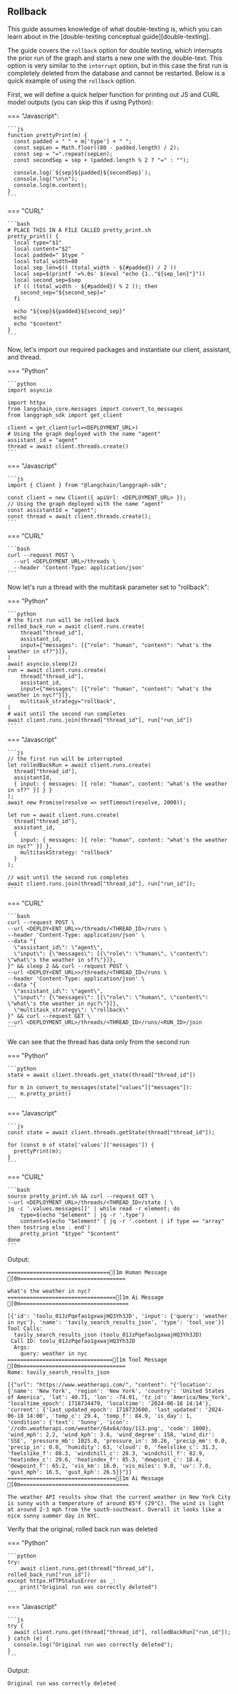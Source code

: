 ## Rollback

This guide assumes knowledge of what double-texting is, which you can learn about in the [double-texting conceptual guide][double-texting].

The guide covers the `rollback` option for double texting, which interrupts the prior run of the graph and starts a new one with the double-text. This option is very similar to the `interrupt` option, but in this case the first run is completely deleted from the database and cannot be restarted. Below is a quick example of using the `rollback` option.

First, we will define a quick helper function for printing out JS and CURL model outputs (you can skip this if using Python):

=== "Javascript":

    ```js
    function prettyPrint(m) {
      const padded = " " + m['type'] + " ";
      const sepLen = Math.floor((80 - padded.length) / 2);
      const sep = "=".repeat(sepLen);
      const secondSep = sep + (padded.length % 2 ? "=" : "");
      
      console.log(`${sep}${padded}${secondSep}`);
      console.log("\n\n");
      console.log(m.content);
    }
    ```

=== "CURL"

    ```bash
    # PLACE THIS IN A FILE CALLED pretty_print.sh
    pretty_print() {
      local type="$1"
      local content="$2"
      local padded=" $type "
      local total_width=80
      local sep_len=$(( (total_width - ${#padded}) / 2 ))
      local sep=$(printf '=%.0s' $(eval "echo {1.."${sep_len}"}"))
      local second_sep=$sep
      if (( (total_width - ${#padded}) % 2 )); then
        second_sep="${second_sep}="
      fi

      echo "${sep}${padded}${second_sep}"
      echo
      echo "$content"
    }
    ```

Now, let's import our required packages and instantiate our client, assistant, and thread.

=== "Python"

    ```python
    import asyncio

    import httpx
    from langchain_core.messages import convert_to_messages
    from langgraph_sdk import get_client

    client = get_client(url=<DEPLOYMENT_URL>)
    # Using the graph deployed with the name "agent"
    assistant_id = "agent"
    thread = await client.threads.create()
    ```

=== "Javascript"

    ```js
    import { Client } from "@langchain/langgraph-sdk";

    const client = new Client({ apiUrl: <DEPLOYMENT_URL> });
    // Using the graph deployed with the name "agent"
    const assistantId = "agent";
    const thread = await client.threads.create();
    ```

=== "CURL"

    ```bash
    curl --request POST \
      --url <DEPLOYMENT_URL>/threads \
      --header 'Content-Type: application/json'
    ```

Now let's run a thread with the multitask parameter set to "rollback":

=== "Python"

    ```python
    # the first run will be rolled back
    rolled_back_run = await client.runs.create(
        thread["thread_id"],
        assistant_id,
        input={"messages": [{"role": "human", "content": "what's the weather in sf?"}]},
    )
    await asyncio.sleep(2)
    run = await client.runs.create(
        thread["thread_id"],
        assistant_id,
        input={"messages": [{"role": "human", "content": "what's the weather in nyc?"}]},
        multitask_strategy="rollback",
    )
    # wait until the second run completes
    await client.runs.join(thread["thread_id"], run["run_id"])
    ```

=== "Javascript"

    ```js
    // the first run will be interrupted
    let rolledBackRun = await client.runs.create(
      thread["thread_id"],
      assistantId,
      { input: { messages: [{ role: "human", content: "what's the weather in sf?" }] } }
    );
    await new Promise(resolve => setTimeout(resolve, 2000)); 

    let run = await client.runs.create(
      thread["thread_id"],
      assistant_id,
      { 
        input: { messages: [{ role: "human", content: "what's the weather in nyc?" }] },
        multitaskStrategy: "rollback" 
      }
    );

    // wait until the second run completes
    await client.runs.join(thread["thread_id"], run["run_id"]);
    ```

=== "CURL"

    ```bash
    curl --request POST \
    --url <DEPLOY<ENT_URL>>/threads/<THREAD_ID>/runs \
    --header 'Content-Type: application/json' \
    --data "{
      \"assistant_id\": \"agent\",
      \"input\": {\"messages\": [{\"role\": \"human\", \"content\": \"what\'s the weather in sf?\"}]},
    }" && sleep 2 && curl --request POST \
    --url <DEPLOY<ENT_URL>>/threads/<THREAD_ID>/runs \
    --header 'Content-Type: application/json' \
    --data "{
      \"assistant_id\": \"agent\",
      \"input\": {\"messages\": [{\"role\": \"human\", \"content\": \"what\'s the weather in nyc?\"}]},
      \"multitask_strategy\": \"rollback\"
    }" && curl --request GET \
    --url <DEPLOYMENT_URL>/threads/<THREAD_ID>/runs/<RUN_ID>/join
    ```

We can see that the thread has data only from the second run

=== "Python"

    ```python
    state = await client.threads.get_state(thread["thread_id"])

    for m in convert_to_messages(state["values"]["messages"]):
        m.pretty_print()
    ```

=== "Javascript"

    ```js
    const state = await client.threads.getState(thread["thread_id"]);

    for (const m of state['values']['messages']) {
      prettyPrint(m);
    }
    ```

=== "CURL"

    ```bash
    source pretty_print.sh && curl --request GET \
    --url <DEPLOYMENT_URL>/threads/<THREAD_ID>/state | \
    jq -c '.values.messages[]' | while read -r element; do
        type=$(echo "$element" | jq -r '.type')
        content=$(echo "$element" | jq -r '.content | if type == "array" then tostring else . end')
        pretty_print "$type" "$content"
    done
    ```

Output:

    ================================[1m Human Message [0m=================================
    
    what's the weather in nyc?
    ==================================[1m Ai Message [0m==================================
    
    [{'id': 'toolu_01JzPqefao1gxwajHQ3Yh3JD', 'input': {'query': 'weather in nyc'}, 'name': 'tavily_search_results_json', 'type': 'tool_use'}]
    Tool Calls:
      tavily_search_results_json (toolu_01JzPqefao1gxwajHQ3Yh3JD)
     Call ID: toolu_01JzPqefao1gxwajHQ3Yh3JD
      Args:
        query: weather in nyc
    =================================[1m Tool Message [0m=================================
    Name: tavily_search_results_json
    
    [{"url": "https://www.weatherapi.com/", "content": "{'location': {'name': 'New York', 'region': 'New York', 'country': 'United States of America', 'lat': 40.71, 'lon': -74.01, 'tz_id': 'America/New_York', 'localtime_epoch': 1718734479, 'localtime': '2024-06-18 14:14'}, 'current': {'last_updated_epoch': 1718733600, 'last_updated': '2024-06-18 14:00', 'temp_c': 29.4, 'temp_f': 84.9, 'is_day': 1, 'condition': {'text': 'Sunny', 'icon': '//cdn.weatherapi.com/weather/64x64/day/113.png', 'code': 1000}, 'wind_mph': 2.2, 'wind_kph': 3.6, 'wind_degree': 158, 'wind_dir': 'SSE', 'pressure_mb': 1025.0, 'pressure_in': 30.26, 'precip_mm': 0.0, 'precip_in': 0.0, 'humidity': 63, 'cloud': 0, 'feelslike_c': 31.3, 'feelslike_f': 88.3, 'windchill_c': 28.3, 'windchill_f': 82.9, 'heatindex_c': 29.6, 'heatindex_f': 85.3, 'dewpoint_c': 18.4, 'dewpoint_f': 65.2, 'vis_km': 16.0, 'vis_miles': 9.0, 'uv': 7.0, 'gust_mph': 16.5, 'gust_kph': 26.5}}"}]
    ==================================[1m Ai Message [0m==================================
    
    The weather API results show that the current weather in New York City is sunny with a temperature of around 85°F (29°C). The wind is light at around 2-3 mph from the south-southeast. Overall it looks like a nice sunny summer day in NYC.


Verify that the original, rolled back run was deleted

=== "Python"

    ```python
    try:
        await client.runs.get(thread["thread_id"], rolled_back_run["run_id"])
    except httpx.HTTPStatusError as _:
        print("Original run was correctly deleted")
    ```

=== "Javascript"

    ```js
    try {
      await client.runs.get(thread["thread_id"], rolledBackRun["run_id"]);
    } catch (e) {
      console.log("Original run was correctly deleted");
    }
    ```

Output:

    Original run was correctly deleted

